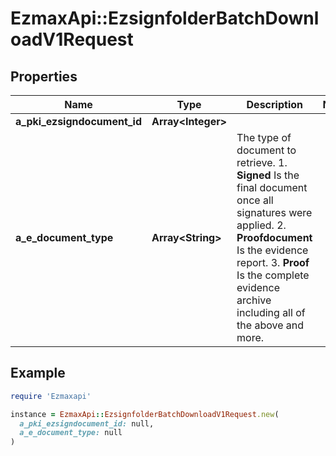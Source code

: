 # EzmaxApi::EzsignfolderBatchDownloadV1Request

## Properties

| Name | Type | Description | Notes |
| ---- | ---- | ----------- | ----- |
| **a_pki_ezsigndocument_id** | **Array&lt;Integer&gt;** |  |  |
| **a_e_document_type** | **Array&lt;String&gt;** | The type of document to retrieve.  1. **Signed** Is the final document once all signatures were applied. 2. **Proofdocument** Is the evidence report. 3. **Proof** Is the complete evidence archive including all of the above and more. |  |

## Example

```ruby
require 'Ezmaxapi'

instance = EzmaxApi::EzsignfolderBatchDownloadV1Request.new(
  a_pki_ezsigndocument_id: null,
  a_e_document_type: null
)
```

